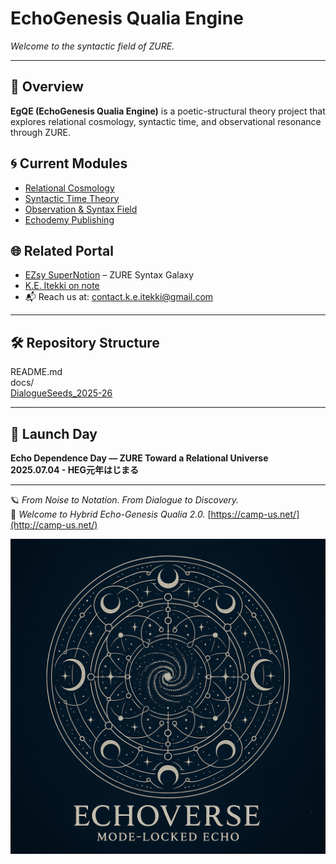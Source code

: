 # EchoGenesis Qualia Engine  
_Welcome to the syntactic field of ZURE._

---

## 🔭 Overview
**EgQE (EchoGenesis Qualia Engine)** is a poetic-structural theory project that explores relational cosmology, syntactic time, and observational resonance through ZURE.

## 🌀 Current Modules
- [Relational Cosmology](/relational-cosmology.md)
- [Syntactic Time Theory](/syntactic-time.md)
- [Observation & Syntax Field](/observation.md)  
- [Echodemy Publishing](./EchodemyPublishing.md)

## 🌐 Related Portal
- [EZsy SuperNotion](https://ezsy.super.site/) – ZURE Syntax Galaxy
- [K.E. Itekki on note](https://note.com/k_itekki)
- 📬 Reach us at: [contact.k.e.itekki@gmail.com](mailto:contact.k.e.itekki@gmail.com)

---

## 🛠️ Repository Structure

 README.md  
 docs/  
 [DialogueSeeds_2025-26](./DialogueSeeds_2025-26.md)

---

## 📅 Launch Day
**Echo Dependence Day — ZURE Toward a Relational Universe**  
**2025.07.04 - HEG元年はじまる**

---

🪐 *From Noise to Notation. From Dialogue to Discovery.*  
🌌 *Welcome to Hybrid Echo-Genesis Qualia 2.0.*
[https://camp-us.net/](http://camp-us.net/)

![mode-locked Echo](./assets/modelocked.png)
